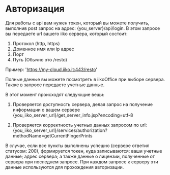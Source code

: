 # Авторизация 

Для работы с api вам нужен токен, который вы можете получить, выполнив post запрос на  адрес: {you_server}/api/login. 
В этом запросе вы передаете url вашего  iiko  сервера, который состоит: 

1. Протокол (http, https) 
2. Доменное имя или ip адрес
3. Порт  
4. Путь (Обычно это  /resto) 

Пример: 'https://my-cloud.iiko.it:443/resto'

Полные данные вы можете посмотреть в iikoOffice  при выборе сервера.
Также в запросе  передаете учетные данные. 

В этот момент происходят следующие вещи: 

1. Проверяется доступность сервера, делая запрос на получение информации о вашем сервере {you_iiko_server_url}/get_server_info.jsp?encoding=utf-8 

2. Проверяется корректность учетных данных  запросом по url: {you_iiko_server_url}/services/authorization?methodName=getCurrentFingerPrints 

В случае, если все пункты выполнены успешно (сервере ответил статусом: 200), формируется токен, куда записываются: ваши учетные данные; адрес сервера; а также данные о лицензии, полученные от сервера при последнем запросе. 
При каждом запросе к серверу эти данные используются для прохождения авторизации. 
 


